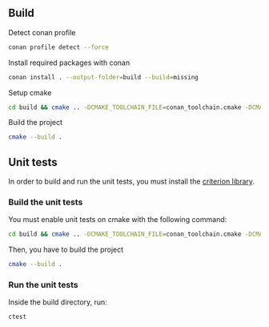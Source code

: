 ## Build

Detect conan profile
```sh
conan profile detect --force
```

Install required packages with conan
```sh
conan install . --output-folder=build --build=missing
```
Setup cmake
```sh
cd build && cmake .. -DCMAKE_TOOLCHAIN_FILE=conan_toolchain.cmake -DCMAKE_BUILD_TYPE=Release
```
Build the project
```sh
cmake --build .
```

## Unit tests
In order to build and run the unit tests, you must install the [criterion library](https://github.com/Snaipe/Criterion/tree/bleeding).

### Build the unit tests
You must enable unit tests on cmake with the following command:
```sh
cd build && cmake .. -DCMAKE_TOOLCHAIN_FILE=conan_toolchain.cmake -DCMAKE_BUILD_TYPE=Release -DENABLE_TESTS=ON
```
Then, you have to build the project
```sh
cmake --build .
```

### Run the unit tests

Inside the build directory, run:
```sh
ctest
```
